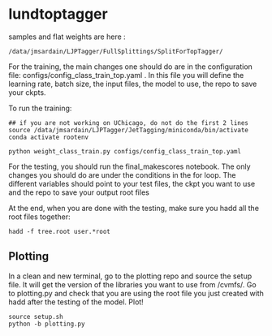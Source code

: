 # lundtoptagger

samples and flat weights are here : 
```
/data/jmsardain/LJPTagger/FullSplittings/SplitForTopTagger/ 
```

For the training, the main changes one should do are in the configuration file: configs/config_class_train_top.yaml .
In this file you will define the learning rate, batch size, the input files, the model to use, the repo to save your ckpts. 

To run the training: 
```
## if you are not working on UChicago, do not do the first 2 lines
source /data/jmsardain/LJPTagger/JetTagging/miniconda/bin/activate
conda activate rootenv

python weight_class_train.py configs/config_class_train_top.yaml
```

For the testing, you should run the final_makescores notebook. The only changes you should do are under the conditions in the for loop. The different variables should point to your test files, the ckpt you want to use and the repo to save your output root files 

At the end, when you are done with the testing, make sure you hadd all the root files together: 
```
hadd -f tree.root user.*root
```

## Plotting

In a clean and new terminal, go to the plotting repo and source the setup file. 
It will get the version of the libraries you want to use from /cvmfs/. 
Go to plotting.py and check that you are using the root file you just created with hadd after the testing of the model. 
Plot! 
```
source setup.sh
python -b plotting.py 
``` 